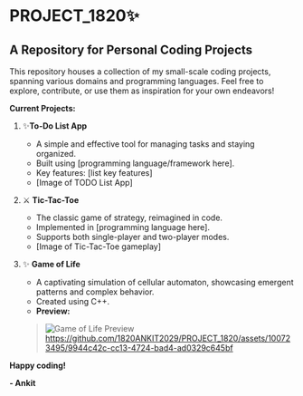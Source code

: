 #  PROJECT_1820✨

## A Repository for Personal Coding Projects

This repository houses a collection of my small-scale coding projects, spanning various domains and programming languages. Feel free to explore, contribute, or use them as inspiration for your own endeavors!

**Current Projects:**

1. ✨**To-Do List App** 
    - A simple and effective tool for managing tasks and staying organized.
    - Built using [programming language/framework here].
    - Key features: [list key features]
    - [Image of TODO List App]

2. ⚔️ **Tic-Tac-Toe**
    - The classic game of strategy, reimagined in code.
    - Implemented in [programming language here].
    - Supports both single-player and two-player modes.
    - [Image of Tic-Tac-Toe gameplay]

3. ✨ **Game of Life**
    - A captivating simulation of cellular automaton, showcasing emergent patterns and complex behavior.
    - Created using C++.
    - **Preview:**
    
    > ![Game of Life Preview](https://github.com/1820ANKIT2029/PROJECT_1820/assets/100723495/37950408-ebbc-4a2d-b299-61c9b9b4d94b)
    > https://github.com/1820ANKIT2029/PROJECT_1820/assets/100723495/9944c42c-cc13-4724-bad4-ad0329c645bf

**Happy coding!**

**- Ankit**
